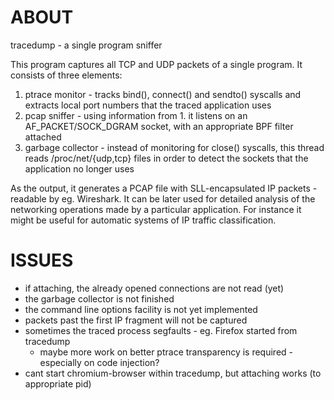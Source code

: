 ABOUT
=====

tracedump - a single program sniffer

This program captures all TCP and UDP packets of a single program. It consists of three elements:

 1. ptrace monitor - tracks bind(), connect() and sendto() syscalls and extracts local port numbers
    that the traced application uses
 2. pcap sniffer - using information from 1. it listens on an AF_PACKET/SOCK_DGRAM socket, with an
    appropriate BPF filter attached
 3. garbage collector - instead of monitoring for close() syscalls, this thread reads
    /proc/net/{udp,tcp} files in order to detect the sockets that the application no longer uses

As the output, it generates a PCAP file with SLL-encapsulated IP packets - readable by eg.
Wireshark. It can be later used for detailed analysis of the networking operations made by a
particular application. For instance it might be useful for automatic systems of IP traffic
classification.

ISSUES
======

 * if attaching, the already opened connections are not read (yet)
 * the garbage collector is not finished
 * the command line options facility is not yet implemented
 * packets past the first IP fragment will not be captured
 * sometimes the traced process segfaults - eg. Firefox started from tracedump
   * maybe more work on better ptrace transparency is required - especially on code injection?
 * cant start chromium-browser within tracedump, but attaching works (to appropriate pid)
